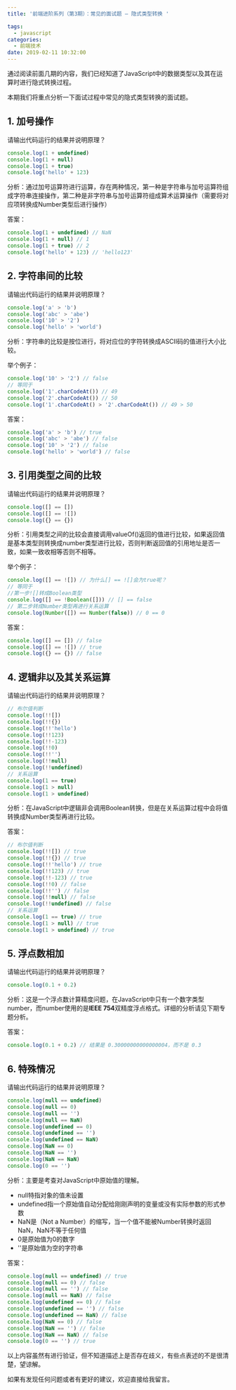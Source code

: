 ```yaml
---
title: '前端进阶系列（第3期）：常见的面试题 — 隐式类型转换 '

tags:
  - javascript
categories:
  - 前端技术
date: 2019-02-11 10:32:00
---
```

通过阅读前面几期的内容，我们已经知道了JavaScript中的数据类型以及其在运算时进行隐式转换过程。

本期我们将重点分析一下面试过程中常见的隐式类型转换的面试题。

## 1. 加号操作

请输出代码运行的结果并说明原理？

```js
console.log(1 + undefined)
console.log(1 + null)
console.log(1 + true)
console.log('hello' + 123)
```

分析：通过加号运算符进行运算，存在两种情况，第一种是字符串与加号运算符组成字符串连接操作，第二种是非字符串与加号运算符组成算术运算操作（需要将对应项转换成Number类型后进行操作）

答案：

```js
console.log(1 + undefined) // NaN
console.log(1 + null) // 1
console.log(1 + true) // 2
console.log('hello' + 123) // 'hello123'
```
<!--more-->
## 2. 字符串间的比较

请输出代码运行的结果并说明原理？

```js
console.log('a' > 'b')
console.log('abc' > 'abe')
console.log('10' > '2')
console.log('hello' > 'world')
```

分析：字符串的比较是按位进行，将对应位的字符转换成ASCII码的值进行大小比较。

举个例子：

```js
console.log('10' > '2') // false
// 等同于
console.log('1'.charCodeAt()) // 49
console.log('2'.charCodeAt()) // 50
console.log('1'.charCodeAt() > '2'.charCodeAt()) // 49 > 50 
```

答案：

```js
console.log('a' > 'b') // true
console.log('abc' > 'abe') // false
console.log('10' > '2') // false
console.log('hello' > 'world') // false
```

## 3. 引用类型之间的比较

请输出代码运行的结果并说明原理？

```js
console.log([] == [])
console.log([] == ![])
console.log({} == {})
```

分析：引用类型之间的比较会直接调用valueOf()返回的值进行比较，如果返回值是基本类型则转换成number类型进行比较，否则判断返回值的引用地址是否一致，如果一致收相等否则不相等。

举个例子：

```js
console.log([] == ![]) // 为什么[] == ![]会为true呢？
// 等同于
//第一步![]转成Boolean类型
console.log([] == !Boolean([])) // [] == false
// 第二步转成Number类型再进行关系运算
console.log(Number([]) == Number(false)) // 0 == 0
```

答案：

```js
console.log([] == []) // false
console.log([] == ![]) // true
console.log({} == {}) // false
```

## 4. 逻辑非以及其关系运算

请输出代码运行的结果并说明原理？


```js
// 布尔值判断
console.log(!![])
console.log(!!{})
console.log(!!'hello')
console.log(!!123)
console.log(!!-123)
console.log(!!0)
console.log(!!'')
console.log(!!null)
console.log(!!undefined)
// 关系运算
console.log(1 == true)
console.log(1 > null)
console.log(1 > undefined)
```

分析：在JavaScript中逻辑非会调用Boolean转换，但是在关系运算过程中会将值转换成Number类型再进行比较。

答案：

```js
// 布尔值判断
console.log(!![]) // true
console.log(!!{}) // true
console.log(!!'hello') // true
console.log(!!123) // true
console.log(!!-123) // true
console.log(!!0) // false
console.log(!!'') // false
console.log(!!null) // false
console.log(!!undefined) // false
// 关系运算
console.log(1 == true) // true
console.log(1 > null) // true
console.log(1 > undefined) // true
```

## 5. 浮点数相加

请输出代码运行的结果并说明原理？

```js
console.log(0.1 + 0.2)
```

分析：这是一个浮点数计算精度问题，在JavaScript中只有一个数字类型number，而number使用的是**IEEE 754**双精度浮点格式。详细的分析请见下期专题分析。

答案：

```js
console.log(0.1 + 0.2) // 结果是 0.30000000000000004，而不是 0.3
```

## 6. 特殊情况

请输出代码运行的结果并说明原理？

```js
console.log(null == undefined)
console.log(null == 0)
console.log(null == '')
console.log(null == NaN)
console.log(undefined == 0)
console.log(undefined == '')
console.log(undefined == NaN)
console.log(NaN == 0)
console.log(NaN == '')
console.log(NaN == NaN)
console.log(0 == '')
```

分析：主要是考查对JavaScript中原始值的理解。

- null特指对象的值未设置
- undefined指一个原始值自动分配给刚刚声明的变量或没有实际参数的形式参数
- NaN是（Not a Number）的缩写，当一个值不能被Number转换时返回NaN，NaN不等于任何值
- 0是原始值为0的数字
- ''是原始值为空的字符串

答案：

```js
console.log(null == undefined) // true
console.log(null == 0) // false
console.log(null == '') // false
console.log(null == NaN) // false
console.log(undefined == 0) // false
console.log(undefined == '') // false
console.log(undefined == NaN) // false
console.log(NaN == 0) // false
console.log(NaN == '') // false
console.log(NaN == NaN) // false
console.log(0 == '') // true
```

以上内容虽然有进行验证，但不知道描述上是否存在歧义，有些点表述的不是很清楚，望谅解。

如果有发现任何问题或者有更好的建议，欢迎直接给我留言。

